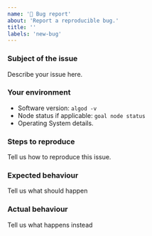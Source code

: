 ```yaml
---
name: '🐜 Bug report'
about: 'Report a reproducible bug.'
title: ''
labels: 'new-bug'
---
```

<!--
NOTE: If this issue relates to security, please use the vulnerability disclosure form here:
https://www.algorand.com/resources/blog/security

General, developer or support questions concerning Algorand should be directed to the Algorand Forums https://forum.algorand.org/.
-->

### Subject of the issue
Describe your issue here.

### Your environment
* Software version: `algod -v`
* Node status if applicable: `goal node status`
* Operating System details. 

### Steps to reproduce
Tell us how to reproduce this issue.

### Expected behaviour
Tell us what should happen

### Actual behaviour
Tell us what happens instead
